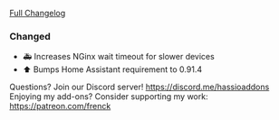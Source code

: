 [Full Changelog][changelog]

### Changed

- :ambulance: Increases NGinx wait timeout for slower devices
- :arrow_up: Bumps Home Assistant requirement to 0.91.4

[changelog]: https://github.com/hassio-addons/addon-influxdb/compare/v3.0.0...v3.0.1

Questions? Join our Discord server! https://discord.me/hassioaddons
Enjoying my add-ons? Consider supporting my work: https://patreon.com/frenck
